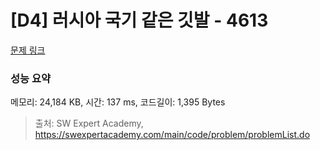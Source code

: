 # [D4] 러시아 국기 같은 깃발 - 4613 

[문제 링크](https://swexpertacademy.com/main/code/problem/problemDetail.do?contestProbId=AWQl9TIK8qoDFAXj) 

### 성능 요약

메모리: 24,184 KB, 시간: 137 ms, 코드길이: 1,395 Bytes



> 출처: SW Expert Academy, https://swexpertacademy.com/main/code/problem/problemList.do